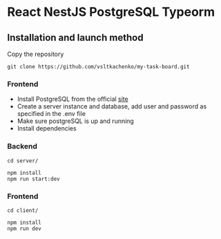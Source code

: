 # React NestJS PostgreSQL Typeorm 


  
## Installation and launch method

Copy the repository

```shell
git clone https://github.com/vsltkachenko/my-task-board.git
```

### Frontend

- Install PostgreSQL from the official [site](https://www.postgresql.org/)
- Create a server instance and database, add user and password as specified in the .env file
- Make sure postgreSQL is up and running
- Install dependencies

### Backend
```shell
cd server/

npm install
npm run start:dev
```

### Frontend
```shell
cd client/

npm install
npm run dev
```
